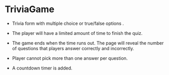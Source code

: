 # TriviaGame

* Trivia form with multiple choice or true/false options .

* The player will have a limited amount of time to finish the quiz. 

* The game ends when the time runs out. The page will reveal the number of questions that players answer 
    correctly and incorrectly.

* Player cannot pick more than one answer per question.

* A countdown timer is added.